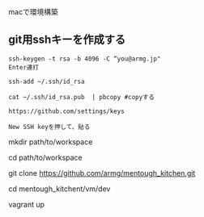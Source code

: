 macで環境構築


## git用sshキーを作成する

```
ssh-keygen -t rsa -b 4096 -C “you@armg.jp"
Enter連打

ssh-add ~/.ssh/id_rsa

cat ~/.ssh/id_rsa.pub  | pbcopy #copyする

https://github.com/settings/keys

New SSH keyを押して、貼る

```


mkdir path/to/workspace

cd path/to/workspace

git clone https://github.com/armg/mentough_kitchen.git

cd mentough_kitchent/vm/dev

vagrant up

